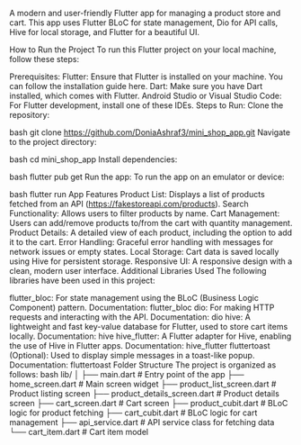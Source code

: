 A modern and user-friendly Flutter app for managing a product store and cart. This app uses Flutter BLoC for state management, Dio for API calls, Hive for local storage, and Flutter for a beautiful UI.

How to Run the Project To run this Flutter project on your local machine, follow these steps:

Prerequisites: Flutter: Ensure that Flutter is installed on your machine. You can follow the installation guide here. Dart: Make sure you have Dart installed, which comes with Flutter. Android Studio or Visual Studio Code: For Flutter development, install one of these IDEs. Steps to Run: Clone the repository:

bash git clone https://github.com/DoniaAshraf3/mini_shop_app.git Navigate to the project directory:

bash cd mini_shop_app Install dependencies:

bash flutter pub get Run the app: To run the app on an emulator or device:

bash flutter run App Features Product List: Displays a list of products fetched from an API (https://fakestoreapi.com/products). Search Functionality: Allows users to filter products by name. Cart Management: Users can add/remove products to/from the cart with quantity management. Product Details: A detailed view of each product, including the option to add it to the cart. Error Handling: Graceful error handling with messages for network issues or empty states. Local Storage: Cart data is saved locally using Hive for persistent storage. Responsive UI: A responsive design with a clean, modern user interface. Additional Libraries Used The following libraries have been used in this project:

flutter_bloc: For state management using the BLoC (Business Logic Component) pattern. Documentation: flutter_bloc
dio: For making HTTP requests and interacting with the API. Documentation: dio
hive: A lightweight and fast key-value database for Flutter, used to store cart items locally. Documentation: hive
hive_flutter: A Flutter adapter for Hive, enabling the use of Hive in Flutter apps. Documentation: hive_flutter
fluttertoast (Optional): Used to display simple messages in a toast-like popup. Documentation: fluttertoast Folder Structure The project is organized as follows:
bash lib/ │ ├── main.dart # Entry point of the app 
          ├── home_screen.dart # Main screen widget 
          ├── product_list_screen.dart # Product listing screen 
          ├── product_details_screen.dart # Product details screen 
          ├── cart_screen.dart # Cart screen 
          ├── product_cubit.dart # BLoC logic for product fetching 
          ├── cart_cubit.dart # BLoC logic for cart management 
          ├── api_service.dart # API service class for fetching data 
          └── cart_item.dart # Cart item model
